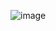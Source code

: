 ![image](https://github.com/vladboj/java-assignments/assets/67463644/529a3e59-cfb2-4b40-b428-26ca0dab7c28)
